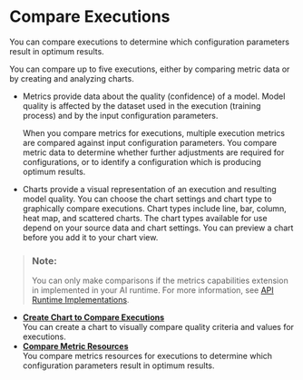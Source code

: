 <!-- loio9b75f67b0adf430285b66b440321553d -->

# Compare Executions

You can compare executions to determine which configuration parameters result in optimum results.

You can compare up to five executions, either by comparing metric data or by creating and analyzing charts.

-   Metrics provide data about the quality \(confidence\) of a model. Model quality is affected by the dataset used in the execution \(training process\) and by the input configuration parameters.

    When you compare metrics for executions, multiple execution metrics are compared against input configuration parameters. You compare metric data to determine whether further adjustments are required for configurations, or to identify a configuration which is producing optimum results.

-   Charts provide a visual representation of an execution and resulting model quality. You can choose the chart settings and chart type to graphically compare executions. Chart types include line, bar, column, heat map, and scattered charts. The chart types available for use depend on your source data and chart settings. You can preview a chart before you add it to your chart view.

> ### Note:  
> You can only make comparisons if the metrics capabilities extension in implemented in your AI runtime. For more information, see [API Runtime Implementations](https://help.sap.com/docs/sap-ai-core/sap-ai-core-service-guide/about-ai-api).

-   **[Create Chart to Compare Executions](create-chart-to-compare-executions-8b72996.md "You can create a chart to visually compare quality criteria and values for
		executions.")**  
You can create a chart to visually compare quality criteria and values for executions.
-   **[Compare Metric Resources](compare-metric-resources-0050ba2.md "You compare metrics resources for executions to determine which configuration parameters
		result in optimum results.")**  
You compare metrics resources for executions to determine which configuration parameters result in optimum results.

